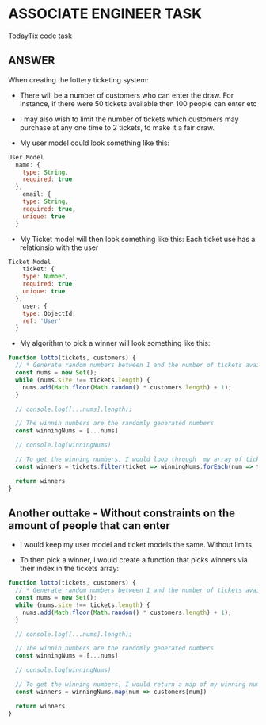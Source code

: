 # ASSOCIATE ENGINEER TASK

TodayTix code task

## ANSWER

When creating the lottery ticketing system:

- There will be a number of customers who can enter the draw. For instance, if there were 50 tickets available then 100 people can enter etc

- I may also wish to limit the number of tickets which customers may purchase at any one time to 2 tickets, to make it a fair draw.

- My user model could look something like this:

```JavaScript
User Model
  name: {
    type: String,
    required: true
  },
    email: {
    type: String,
    required: true,
    unique: true
  }
```

- My Ticket model will then look something like this:
Each ticket use has a relationsip with the user
```JavaScript
Ticket Model
    ticket: {
    type: Number,
    required: true,
    unique: true
  },
    user: {
    type: ObjectId,
    ref: 'User'
  }
```

* My algorithm to pick a winner will look something like this:
``` JavaScript
function lotto(tickets, customers) {
  // * Generate random numbers between 1 and the number of tickets available
  const nums = new Set();
  while (nums.size !== tickets.length) {
    nums.add(Math.floor(Math.random() * customers.length) + 1);
  }

  // console.log([...nums].length);

  // The winnin numbers are the randomly generated numbers
  const winningNums = [...nums]

  // console.log(winningNums)

  // To get the winning numbers, I would loop through  my array of tickets and return winning nums that equal to the ticket numbers.
  const winners = tickets.filter(ticket => winningNums.forEach(num => ticket.ticket === num))

  return winners
}
```

## Another outtake - Without constraints on the amount of people that can enter 


* I would keep my user model and ticket models the same. Without limits

* To then pick a winner, I would create a function that picks winners via their index in the tickets array:
``` JavaScript
function lotto(tickets, customers) {
  // * Generate random numbers between 1 and the number of tickets available
  const nums = new Set();
  while (nums.size !== tickets.length) {
    nums.add(Math.floor(Math.random() * customers.length) + 1);
  }

  // console.log([...nums].length);

  // The winnin numbers are the randomly generated numbers
  const winningNums = [...nums]

  // console.log(winningNums)

  // To get the winning numbers, I would return a map of my winning numbers, returning the customer whose index matches given numbers
  const winners = winningNums.map(num => customers[num])

  return winners
}

